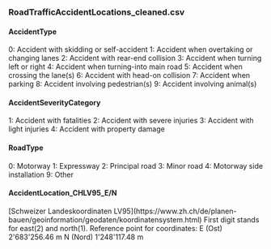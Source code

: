 <h3>RoadTrafficAccidentLocations_cleaned.csv</h3>

<h4>AccidentType</h4>
0: Accident with skidding or self-accident
1: Accident when overtaking or changing lanes
2: Accident with rear-end collision
3: Accident when turning left or right
4: Accident when turning-into main road
5: Accident when crossing the lane(s)
6: Accident with head-on collision
7: Accident when parking
8: Accident involving pedestrian(s)
9: Accident involving animal(s)

<h4>AccidentSeverityCategory</h4>
1: Accident with fatalities
2: Accident with severe injuries
3: Accident with light injuries
4: Accident with property damage

<h4>RoadType</h4>
0: Motorway
1: Expressway
2: Principal road
3: Minor road
4: Motorway side installation
9: Other

<h4>AccidentLocation_CHLV95_E/N</h4>
[Schweizer Landeskoordinaten LV95](https://www.zh.ch/de/planen-bauen/geoinformation/geodaten/koordinatensystem.html)
First digit stands for east(2) and north(1).
Reference point for coordinates:
E (Ost) 	2'683'256.46 m 	 
N (Nord) 	1'248'117.48 m 

